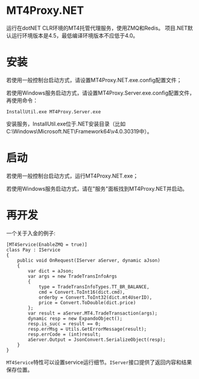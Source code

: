 MT4Proxy.NET
============

运行在dotNET CLR环境的MT4托管代理服务，使用ZMQ和Redis。
项目.NET默认运行环境版本是4.5，最低编译环境版本不应低于4.0。

安装
====

若使用一般控制台启动方式，请设置MT4Proxy.NET.exe.config配置文件；

若使用Windows服务启动方式，请设置MT4Proxy.Server.exe.config配置文件，再使用命令：

    InstallUtil.exe MT4Proxy.Server.exe

安装服务，InstallUtil.exe位于.NET安装目录（比如C:\Windows\Microsoft.NET\Framework64\v4.0.30319中）。

启动
====

若使用一般控制台启动方式，运行MT4Proxy.NET.exe；

若使用Windows服务启动方式，请在"服务"面板找到MT4Proxy.NET并启动。

再开发
======

一个关于入金的例子:

    [MT4Service(EnableZMQ = true)]
    class Pay : IService
    {
        public void OnRequest(IServer aServer, dynamic aJson)
        {
            var dict = aJson;
            var args = new TradeTransInfoArgs
            {
                type = TradeTransInfoTypes.TT_BR_BALANCE,
                cmd = Convert.ToInt16(dict.cmd),
                orderby = Convert.ToInt32(dict.mt4UserID),
                price = Convert.ToDouble(dict.price)
            };
            var result = aServer.MT4.TradeTransaction(args);
            dynamic resp = new ExpandoObject();
            resp.is_succ = result == 0;
            resp.errMsg = Utils.GetErrorMessage(result);
            resp.errCode = (int)result;
            aServer.Output = JsonConvert.SerializeObject(resp);
        }
    }
    
`MT4Service`特性可以设置service运行细节。`IServer`接口提供了返回内容和结果保存位置。

